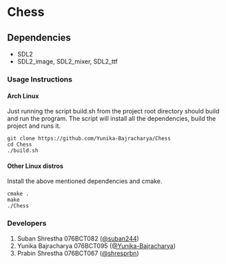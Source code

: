 # Chess

## Dependencies
* SDL2
* SDL2_image, SDL2_mixer, SDL2_ttf

### Usage Instructions

#### Arch Linux
Just running the script build.sh from the project root directory should build and run the program.
The script will install all the dependencies, build the project and runs it.
```
git clone https://github.com/Yunika-Bajracharya/Chess
cd Chess
./build.sh
```

#### Other Linux distros
Install the above mentioned dependencies and cmake.
``` 
cmake .
make
./Chess
```


### Developers
1. Suban Shrestha 076BCT082 ([@suban244](https://github.com/suban244))
2. Yunika Bajracharya 076BCT095 ([@Yunika-Bajracharya](https://github.com/Yunika-Bajracharya))
3. Prabin Shrestha 076BCT067 ([@shresprbn](https://github.com/shresprbn))
